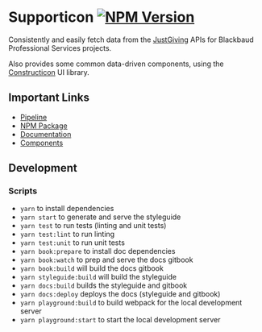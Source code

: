 # Supporticon [![NPM Version](https://img.shields.io/npm/v/supporticon.svg?style=flat-square&amp;colorB=1bab6b)](https://www.npmjs.com/package/supporticon)

Consistently and easily fetch data from the [JustGiving](https://developer.justgiving.com/) APIs for Blackbaud Professional Services projects.

Also provides some common data-driven components, using the [Constructicon](https://github.com/blackbaud-services/constructicon) UI library.

## Important Links

- [Pipeline](https://app.circleci.com/pipelines/github/blackbaud-services/supporticon)
- [NPM Package](https://www.npmjs.com/package/supporticon)
- [Documentation](https://blackbaud-services.github.io/supporticon)
- [Components](https://blackbaud-services.github.io/supporticon/components)

## Development

### Scripts

- `yarn` to install dependencies
- `yarn start` to generate and serve the styleguide
- `yarn test` to run tests (linting and unit tests)
- `yarn test:lint` to run linting
- `yarn test:unit` to run unit tests
- `yarn book:prepare` to install doc dependencies
- `yarn book:watch` to prep and serve the docs gitbook
- `yarn book:build` will build the docs gitbook
- `yarn styleguide:build` will build the styleguide
- `yarn docs:build` builds the styleguide and gitbook
- `yarn docs:deploy` deploys the docs (styleguide and gitbook)
- `yarn playground:build` to build webpack for the local development server
- `yarn playground:start` to start the local development server
